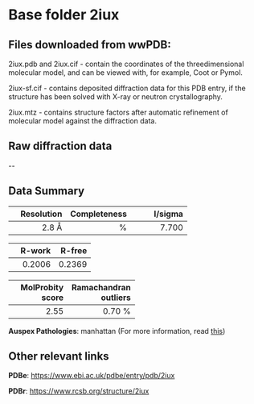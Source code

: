 # Base folder 2iux

## Files downloaded from wwPDB:

2iux.pdb and 2iux.cif - contain the coordinates of the threedimensional molecular model, and can be viewed with, for example, Coot or Pymol.

2iux-sf.cif - contains deposited diffraction data for this PDB entry, if the structure has been solved with X-ray or neutron crystallography.

2iux.mtz - contains structure factors after automatic refinement of molecular model against the diffraction data.

## Raw diffraction data

--<br> 

## Data Summary
|   | Resolution | Completeness| I/sigma |
|---|-------------:|----------------:|--------------:|
|   |2.8  Å|      %|<img width=50/>7.700|

|   | **R-work**| **R-free**   
|---|-------------:|----------------:|           
||  0.2006|  0.2369|

|   |**MolProbity<br>score**| **Ramachandran<br>outliers** 
|---|-------------:|----------------:|
||  2.55|  0.70 %|

**Auspex Pathologies**: manhattan (For more information, read [this](https://github.com/thorn-lab/coronavirus_structural_task_force/blob/master/pdb/human_interaction_partners/ACE2/2iux/validation/auspex/2iux_auspex_comments.txt))

 



## Other relevant links 
**PDBe**:  https://www.ebi.ac.uk/pdbe/entry/pdb/2iux
 
**PDBr**: https://www.rcsb.org/structure/2iux 

